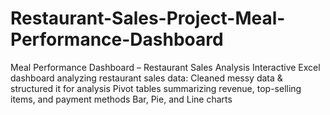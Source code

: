# Restaurant-Sales-Project-Meal-Performance-Dashboard
Meal Performance Dashboard – Restaurant Sales Analysis Interactive Excel dashboard analyzing restaurant sales data:  Cleaned messy data &amp; structured it for analysis  Pivot tables summarizing revenue, top-selling items, and payment methods  Bar, Pie, and Line charts 
